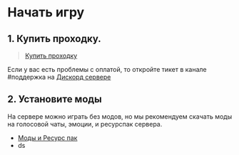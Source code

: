 # Начать игру
## 1. Купить проходку.
> [Купить проходку](https://atomine.xyz/buy)

Если у вас есть проблемы с оплатой, то откройте тикет в канале #поддержка на [Дискорд сервере](https://atomine.xyz/discord)

## 2. Установите моды
На сервере можно играть без модов, но мы рекомендуем скачать моды на голосовой чаты, эмоции, и ресурспак сервера.
+ [Моды и Ресурс пак](https://atomine.xyz/wiki/require/voicechat)
+ ds